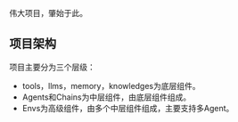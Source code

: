 伟大项目，肇始于此。

## 项目架构
项目主要分为三个层级：

* tools，llms，memory，knowledges为底层组件。
* Agents和Chains为中层组件，由底层组件组成。
* Envs为高级组件，由多个中层组件组成，主要支持多Agent。